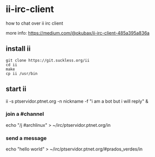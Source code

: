 # ii-irc-client
how to chat over ii irc client

more info: https://medium.com/@okubax/ii-irc-client-485a395a836a


## install ii
```
git clone https://git.suckless.org/ii
cd ii 
make
cp ii /usr/bin
```

## start ii
ii -s ptservidor.ptnet.org  -n nickname -f "i am a bot but i will reply" & 

### join a #channel
echo "/j #archlinux" >  ~/irc/ptservidor.ptnet.org/in

### send a message
echo "hello world" > ~/irc/ptservidor.ptnet.org/#prados_verdes/in
